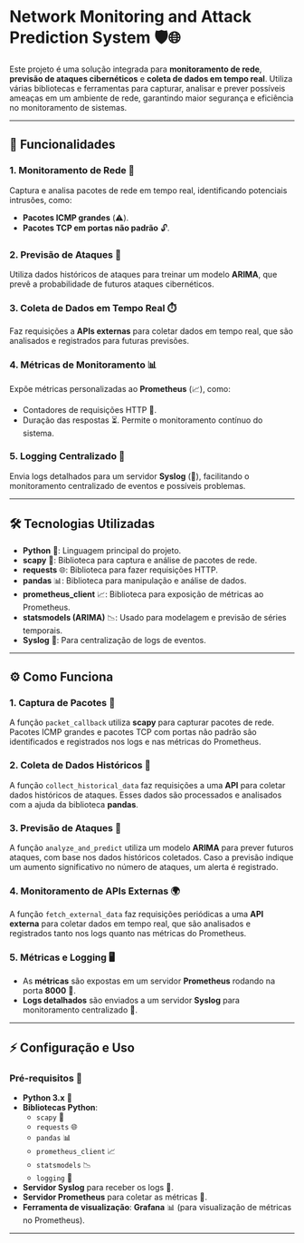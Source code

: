 

# **Network Monitoring and Attack Prediction System** 🛡️🌐

Este projeto é uma solução integrada para **monitoramento de rede**, **previsão de ataques cibernéticos** e **coleta de dados em tempo real**. Utiliza várias bibliotecas e ferramentas para capturar, analisar e prever possíveis ameaças em um ambiente de rede, garantindo maior segurança e eficiência no monitoramento de sistemas.

---

## **🔧 Funcionalidades**

### 1. **Monitoramento de Rede** 📡
Captura e analisa pacotes de rede em tempo real, identificando potenciais intrusões, como:
- **Pacotes ICMP grandes** (⚠️).
- **Pacotes TCP em portas não padrão** 🔓.

### 2. **Previsão de Ataques** 🔮
Utiliza dados históricos de ataques para treinar um modelo **ARIMA**, que prevê a probabilidade de futuros ataques cibernéticos.

### 3. **Coleta de Dados em Tempo Real** ⏱️
Faz requisições a **APIs externas** para coletar dados em tempo real, que são analisados e registrados para futuras previsões.

### 4. **Métricas de Monitoramento** 📊
Expõe métricas personalizadas ao **Prometheus** (📈), como:
- Contadores de requisições HTTP 🔢.
- Duração das respostas ⏳.
Permite o monitoramento contínuo do sistema.

### 5. **Logging Centralizado** 📝
Envia logs detalhados para um servidor **Syslog** (📡), facilitando o monitoramento centralizado de eventos e possíveis problemas.

---

## **🛠️ Tecnologias Utilizadas**

- **Python** 🐍: Linguagem principal do projeto.
- **scapy** 🦊: Biblioteca para captura e análise de pacotes de rede.
- **requests** 🌐: Biblioteca para fazer requisições HTTP.
- **pandas** 📊: Biblioteca para manipulação e análise de dados.
- **prometheus_client** 📈: Biblioteca para exposição de métricas ao Prometheus.
- **statsmodels (ARIMA)** 📉: Usado para modelagem e previsão de séries temporais.
- **Syslog** 📜: Para centralização de logs de eventos.

---

## **⚙️ Como Funciona**

### 1. **Captura de Pacotes** 🎯
A função `packet_callback` utiliza **scapy** para capturar pacotes de rede. Pacotes ICMP grandes e pacotes TCP com portas não padrão são identificados e registrados nos logs e nas métricas do Prometheus.

### 2. **Coleta de Dados Históricos** 📅
A função `collect_historical_data` faz requisições a uma **API** para coletar dados históricos de ataques. Esses dados são processados e analisados com a ajuda da biblioteca **pandas**.

### 3. **Previsão de Ataques** 🔮
A função `analyze_and_predict` utiliza um modelo **ARIMA** para prever futuros ataques, com base nos dados históricos coletados. Caso a previsão indique um aumento significativo no número de ataques, um alerta é registrado.

### 4. **Monitoramento de APIs Externas** 🌍
A função `fetch_external_data` faz requisições periódicas a uma **API externa** para coletar dados em tempo real, que são analisados e registrados tanto nos logs quanto nas métricas do Prometheus.

### 5. **Métricas e Logging** 🖥️
- As **métricas** são expostas em um servidor **Prometheus** rodando na porta **8000** 📡.
- **Logs detalhados** são enviados a um servidor **Syslog** para monitoramento centralizado 📜.

---

## **⚡ Configuração e Uso**

### **Pré-requisitos** 📝
- **Python 3.x** 🐍
- **Bibliotecas Python**:
  - `scapy` 🦊
  - `requests` 🌐
  - `pandas` 📊
  - `prometheus_client` 📈
  - `statsmodels` 📉
  - `logging` 📝
- **Servidor Syslog** para receber os logs 📜.
- **Servidor Prometheus** para coletar as métricas 📡.
- **Ferramenta de visualização**: **Grafana** 📊 (para visualização de métricas no Prometheus).

---
